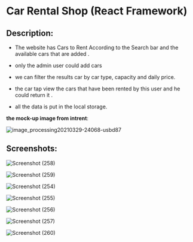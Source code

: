 # Car Rental Shop (React Framework)

## Description:

- The website has Cars to Rent According to the Search bar and the available cars that are added .

- only the admin user could add cars

- we can filter the results car by car type, capacity and daily price.

- the car tap view the cars that have been rented by this user and he could return it .

- all the data is put in the local storage.

**the mock-up image from intrent**:

![image_processing20210329-24068-usbd87](https://user-images.githubusercontent.com/112916464/218783850-d3a40f64-6454-46b0-b7c9-e1c7c959b959.png)


## Screenshots:

![Screenshot (258)](https://user-images.githubusercontent.com/112916464/218785016-b6d3b5fc-43f5-485f-bc63-346c41b8b56c.png)

![Screenshot (259)](https://user-images.githubusercontent.com/112916464/218785031-99df003b-e100-406d-bc5a-1d6359e2041a.png)

![Screenshot (254)](https://user-images.githubusercontent.com/112916464/218784932-10bdb7a3-92bb-4f17-9d5e-4a524caf6e61.png)

![Screenshot (255)](https://user-images.githubusercontent.com/112916464/218784956-94cc1978-a57f-45b5-8a86-50c42cda31e2.png)

![Screenshot (256)](https://user-images.githubusercontent.com/112916464/218784970-5e9cc8c1-5a34-446a-94a3-8765094dcd69.png)

![Screenshot (257)](https://user-images.githubusercontent.com/112916464/218784988-7b625615-5066-4162-87b9-f0015e6c2525.png)

![Screenshot (260)](https://user-images.githubusercontent.com/112916464/218785060-b5d9938e-6ec3-4ecd-8732-b6db9db45223.png)
